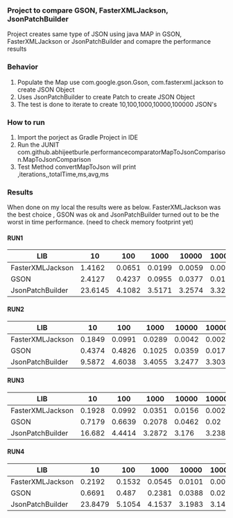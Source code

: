 ### Project to compare GSON, FasterXMLJackson, JsonPatchBuilder
Project creates same type of JSON using java MAP in GSON, FasterXMLJackson or JsonPatchBuilder and comapre the performance results

### Behavior
1. Populate the Map use com.google.gson.Gson, com.fasterxml.jackson to create JSON Object 
2. Uses JsonPatchBuilder to create Patch to create JSON Object
3. The test is done to iterate to create 10,100,1000,10000,100000 JSON's 

### How to run
1. Import the porject as Gradle Project in IDE
2. Run the JUNIT com.github.abhijeetburle.performancecomparatorMapToJsonComparison.MapToJsonComparison
3. Test Method convertMapToJson will print 
<LIB>,iterations,<iterations>,totalTime,<totalTime>ms,avg,<avgTime>ms


### Results
When done on my local the results were as below.
FasterXMLJackson was the best choice , GSON was ok and JsonPatchBuilder turned out to be the worst in time performance.
(need to check memory footprint yet)

#### RUN1

| LIB               | 10      | 100    | 1000   | 10000  | 100000 |
| ----------------- | ------- | ------ | ------ | ------ | ------ |
| FasterXMLJackson  | 1.4162  | 0.0651 | 0.0199 | 0.0059 | 0.0021 |
| GSON              | 2.4127  | 0.4237 | 0.0955 | 0.0377 | 0.0154 |
| JsonPatchBuilder  | 23.6145 | 4.1082 | 3.5171 | 3.2574 | 3.326  |


#### RUN2

            
| LIB               | 10      | 100    | 1000   | 10000  | 100000 |
| ----------------- | ------- | ------ | ------ | ------ | ------ |
| FasterXMLJackson  | 0.1849  | 0.0991 | 0.0289 | 0.0042 | 0.0029 |
| GSON              | 0.4374  | 0.4826 | 0.1025 | 0.0359 | 0.0178 |
| JsonPatchBuilder  | 9.5872  | 4.6038 | 3.4055 | 3.2477 | 3.3038 |


#### RUN3


| LIB               | 10      | 100    | 1000   | 10000  | 100000 |
| ----------------- | ------- | ------ | ------ | ------ | ------ |
| FasterXMLJackson  | 0.1928  | 0.0992 | 0.0351 | 0.0156 | 0.0026 |
| GSON              | 0.7179  | 0.6639 | 0.2078 | 0.0462 | 0.02   |
| JsonPatchBuilder  | 16.682  | 4.4414 | 3.2872 | 3.176 | 3.2388  |


#### RUN4


| LIB               | 10      | 100    | 1000   | 10000  | 100000 |
| ----------------- | ------- | ------ | ------ | ------ | ------ |
| FasterXMLJackson  | 0.2192  | 0.1532 | 0.0545 | 0.0101 | 0.0026 |
| GSON              | 0.6691  | 0.487  | 0.2381 | 0.0388 | 0.0212 |
| JsonPatchBuilder  | 23.8479 | 5.1054 | 4.1537 | 3.1983 | 3.1478 |

